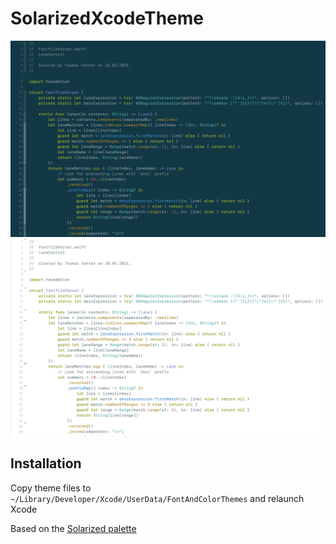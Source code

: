 # SolarizedXcodeTheme

![Light](SolarizedDark.png)
![Dark](SolarizedLight.png)

## Installation

Copy theme files to `~/Library/Developer/Xcode/UserData/FontAndColorThemes` and relaunch Xcode

Based on the [Solarized palette](https://ethanschoonover.com/solarized/)

